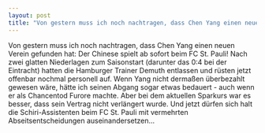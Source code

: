 ```yaml
---
layout: post
title: "Von gestern muss ich noch nachtragen, dass Chen Yang einen neuen Verein gefunden hat: Der Chinese spielt ab sofort beim FC St."
---
```


Von gestern muss ich noch nachtragen, dass Chen Yang einen neuen Verein gefunden hat: Der Chinese spielt ab sofort beim FC St. Pauli! Nach zwei glatten Niederlagen zum Saisonstart (darunter das 0:4 bei der Eintracht) hatten die Hamburger Trainer Demuth entlassen und rüsten jetzt offenbar nochmal personell auf. Wenn Yang nicht dermaßen überbezahlt gewesen wäre, hätte ich seinen Abgang sogar etwas bedauert - auch wenn er als Chancentod Furore machte. Aber bei dem aktuellen Sparkurs war es besser, dass sein Vertrag nicht verlängert wurde. Und jetzt dürfen sich halt die Schiri-Assistenten beim FC St. Pauli mit vermehrten Abseitsentscheidungen auseinandersetzen...
